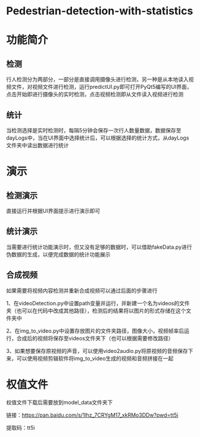 # Pedestrian-detection-with-statistics

# 功能简介

## 检测

行人检测分为两部分，一部分是直接调用摄像头进行检测，另一种是从本地读入视频文件，对视频文件进行检测，运行predictUI.py即可打开PyQt5编写的UI界面，点击开始即进行摄像头的实时检测，点击视频检测即从文件读入视频进行检测

## 统计

当检测选择是实时检测时，每隔5分钟会保存一次行人数量数据，数据保存至dayLogs中，当在UI界面中选择统计后，可以根据选择的统计方式，从dayLogs文件夹中读出数据进行统计

# 演示

## 检测演示

直接运行并根据UI界面提示进行演示即可

## 统计演示

当需要进行统计功能演示时，但又没有足够的数据时，可以借助fakeData.py进行伪数据的生成，以便完成数据的统计功能展示

## 合成视频

如果需要将视频内容检测并重新合成视频可以通过后面的步骤进行

1、在videoDetection.py中设置path变量并运行，并新建一个名为videos的文件夹（也可以在代码中改成其他路径），检测后的结果将以图片的形式存储在这个文件夹中

2、在img_to_video.py中设置存放图片的文件夹路径，图像大小，视频帧率后运行，合成后的视频将保存至videos文件夹下（也可以根据需要修改路径）

3、如果想要保存原视频的声音，可以使用video2audio.py将原视频的音频保存下来，可以使用视频剪辑软件将img_to_video生成的视频和音频拼接在一起

# 权值文件

权值文件下载后需要放到model_data文件夹下

链接：https://pan.baidu.com/s/1lhz_7CRYgM17_xkRMo3DDw?pwd=tt5i 

提取码：tt5i 


